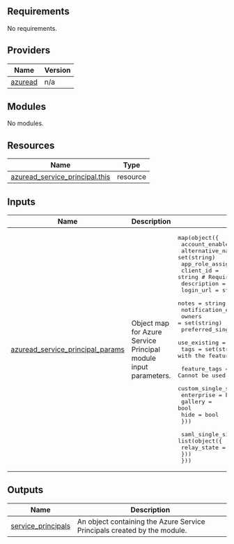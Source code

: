 <!-- BEGIN_TF_DOCS -->
<!-- markdown-table-prettify-ignore-start -->
## Requirements

No requirements.

## Providers

| Name | Version |
|------|---------|
| <a name="provider_azuread"></a> [azuread](#provider\_azuread) | n/a |

## Modules

No modules.

## Resources

| Name | Type |
|------|------|
| [azuread_service_principal.this](https://registry.terraform.io/providers/hashicorp/azuread/latest/docs/resources/service_principal) | resource |

## Inputs

| Name | Description | Type | Default | Required |
|------|-------------|------|---------|:--------:|
| <a name="input_azuread_service_principal_params"></a> [azuread\_service\_principal\_params](#input\_azuread\_service\_principal\_params) | Object map for Azure Service Principal module input parameters. | <pre>map(object({<br>    account_enabled               = bool<br>    alternative_names             = set(string)<br>    app_role_assignment_required  = bool<br>    client_id                     = string # Required<br>    description                   = string<br>    login_url                     = string<br>    notes                         = string<br>    notification_email_addresses  = set(string)<br>    owners                        = set(string)<br>    preferred_single_sign_on_mode = string<br>    use_existing                  = bool<br>    tags                          = set(string) # Cannot be used together with the feature_tags block.<br><br>    feature_tags = list(object({ # Cannot be used in conjunction with the tags property.<br>      custom_single_sign_on = bool<br>      enterprise            = bool<br>      gallery               = bool<br>      hide                  = bool<br>    }))<br><br>    saml_single_sign_on = list(object({<br>      relay_state = string<br>    }))<br>  }))</pre> | n/a | yes |

## Outputs

| Name | Description |
|------|-------------|
| <a name="output_service_principals"></a> [service\_principals](#output\_service\_principals) | An object containing the Azure Service Principals created by the module. |
<!-- markdown-table-prettify-ignore-end -->

<!-- END_TF_DOCS -->